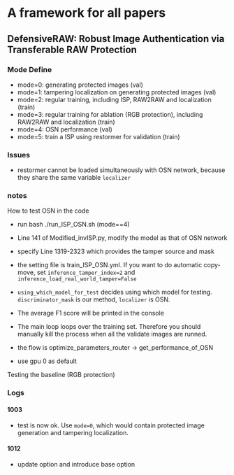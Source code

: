 # A framework for all papers
## DefensiveRAW: Robust Image Authentication via Transferable RAW Protection

### Mode Define
- mode=0: generating protected images (val)
- mode=1: tampering localization on generating protected images (val)
- mode=2: regular training, including ISP, RAW2RAW and localization (train)
- mode=3: regular training for ablation (RGB protection), including RAW2RAW and localization (train)
- mode=4: OSN performance (val)
- mode=5: train a ISP using restormer for validation (train)

### Issues
- restormer cannot be loaded simultaneously with OSN network, because they share the same variable ```localizer```

### notes

How to test OSN in the code
- run bash ./run_ISP_OSN.sh (mode==4)
- Line 141 of Modified_invISP.py, modify the model as that of OSN network
- specify Line 1319-2323 which provides the tamper source and mask
- the setting file is train_ISP_OSN.yml. If you want to do automatic copy-move, set ```inference_tamper_index=2``` and ```inference_load_real_world_tamper=False```
- ```using_which_model_for_test``` decides using which model for testing. ```discriminator_mask``` is our method, ```localizer``` is OSN.
- The average F1 score will be printed in the console
- The main loop loops over the training set. Therefore you should manually kill the process when all the validate images are runned.

- the flow is optimize_parameters_router -> get_performance_of_OSN
- use gpu 0 as default

Testing the baseline (RGB protection)

### Logs
#### 1003

- test is now ok. Use ```mode=0```, which would contain protected image generation and tampering localization.

#### 1012
- update option and introduce base option

